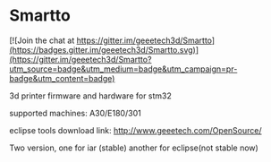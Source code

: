 # Smartto

[![Join the chat at https://gitter.im/geeetech3d/Smartto](https://badges.gitter.im/geeetech3d/Smartto.svg)](https://gitter.im/geeetech3d/Smartto?utm_source=badge&utm_medium=badge&utm_campaign=pr-badge&utm_content=badge)

3d printer firmware and hardware for stm32

supported machines: A30/E180/301

eclipse tools download link: http://www.geeetech.com/OpenSource/

Two version, one for iar (stable) another for eclipse(not stable now) 

